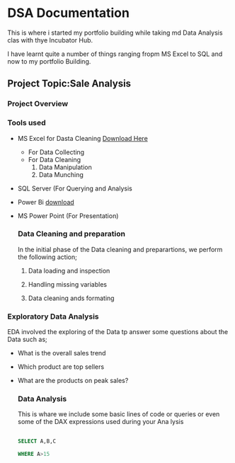  # DSA Documentation
 This is where i started my portfolio building while taking md Data Analysis clas with thye Incubator Hub.


 I have learnt quite a number of things ranging fropm MS Excel to SQL and now to my portfolio Building.


 ## Project Topic:Sale Analysis

### Project Overview


### Tools used
- MS Excel for Dasta Cleaning [Download Here](https://www.microsoft.com)
   - For Data Collecting
   - For Data Cleaning
      1. Data Manipulation
      2. Data Munching
         
- SQL Server (For Querying and Analysis
- Power Bi [download](https://www.microsoft.com/en-us/download/details.aspx?id=58494)
- MS Power Point (For Presentation)

  ### Data Cleaning and preparation

  In the initial phase of the Data cleaning and preparartions, we perform the following action;
  
  1. Data loading and inspection
  
  2. Handling missing variables
  
  3. Data cleaning ands formating

 ### Exploratory Data Analysis
 EDA involved the exploring of the Data tp answer some questions about the Data such as;

 - What is the overall sales trend
 - Which product are top sellers
 - What are the products on peak sales?

   ### Data Analysis

   This is whare we include some basic lines of code or queries or even some of the DAX expressions used during your Ana
   lysis

   ```SQL
  
   SELECT A,B,C
   
   WHERE A>15

   ```
   

